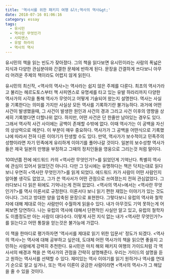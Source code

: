```yaml
---
title: '역사서를 위한 패키지 여행 &lt;역사의 역사&gt;'
date: 2018-07-16 01:06:16
category: essay
tags:
  - 유시민
  - 역사란 무엇인가
  - 사피엔스
  - 유발 하라리
  - 역사의 역사
---
```




유시민의 책을 읽는 빈도가 잦아졌다. 그의 책을 읽다보면 유시민이라는 사람의 폭넓은 지식과 다양한 관심분야와 간결한 문체에 반하게 된다.
문장을 간결하게 쓰다보니 아무리 어려운 주제의 책이라도 어렵지 않게 읽힌다.

  

유시민의 최신작, <역사의 역사>는 역사라는 쉽지 않은 주제를 다룬다. 최초의 역사가라고 불리는 헤르도토스부터 책 사피엔스로 유명세를 타고
있는 유발 하라리까지 다양한 역사가의 시각을 통해 역사가 무엇이고 어떻게 기술되어 왔는지 설명한다. 역사는 사실을 기록한다는 의미를 가지만
사실상 모든 역사를 기록하기란 불가능하다. 과거에 어떤 사건이 발생했을때, 그 사건이 발생한 원인과 사건의 경과 그리고 사건 이후의 영향을
상세히 기록했다면 더할나위 없다. 하지만, 어떤 사건은 단 한줄만 남아있는 경우도 있다. 그래서 역사적 사건 사이에는 공백이 존재할 수밖에
없다. 이때 역사가는 이 공백을 자신의 상상력으로 메꾼다. 이 부분이 매우 중요하다. 역사가가 그 공백을 어떤식으로 기록했냐에 따라서 전혀
다른 이야기가 탄생할 수도 있다. 만약, 역사가가 보수적이고 민족주의 성향이라면 자기 민족에게 유리하게 이야기를 풀어나갈 것이다. 일본의
보수성향 역사가들은 제국 일본의 만행을 부정하고 그때의 정치인들을 영웅으로 그리는것 처럼 말이다.

  

10여년쯤 전에 에드워드 카의 <역사란 무엇인가?>를 읽었던게 기억난다. 특별히 역사에 관심이 있어서 읽었던건 아니다. 다만 그 당시에는
유명하다는 책은 닥치는대로 읽다보니 우연히 <역사란 무엇인가?>를 읽게 되었다. 에드워드 카가 사람이 어떤 사람인지 알아볼 생각도 없었고,
그가 쓴 역사서가 어떤 관점으로 쓰여졌는지 전혀 관심없었다. 그러다보니 다 읽은 뒤에도 기억나는게 전혀 없었다. <역사의 역사>에서는
<역사란 무엇인가?>를 역사 이론서로 규정한다. 이론서다 보니 읽기 편한 재밌는 이야기가 있는 것도 아니다. 그리고 방대한 양을 압축된
문장으로 표현한다. 그렇다보니 유럽의 역사와 철학자에 대해 제대로 아는 사람만이 수월하게 읽을수 있다. 내가 아무것도 기억 못하는게 어찌보면
당연하다. 나는 유럽의 역사에 대해서 단편적인 사실만 알고 있고, 유럽의 철학자도 이름정도만 아는 사람이 대다수다. 이렇게 사전 지식 없는
내가 <역사란 무엇인가?>를 읽는다고 어떤 통찰을 얻는것은 불가능에 가깝다.

  

이 책을 한마디로 평가하자면 '역사서를 제대로 읽기 위한 입문서' 정도가 되겠다. <역사의 역사>는 역사에 대해 공부하고 싶은데, 도대체
어떤 역사가의 책을 읽으면 좋을지 고민하는 사람에게 강력히 추천한다. 유시민은 마치 해외 패키지 여행의 가이드처럼 각 역사서의 배경과 책을
쓴 역사가의 관점을 간략히 설명해준다. 우리는 가이드의 설명을 듣고 원하는 역사서를 선택할 수 있다. 재미있는 역사 이야기를 읽기 원하거나
역사를 연대기 순으로 알고 싶거나, 또는 역사 이론이 궁금한 사람이라면 <역사의 역사>가 그 해답을 줄 수 있을 것이다.  


